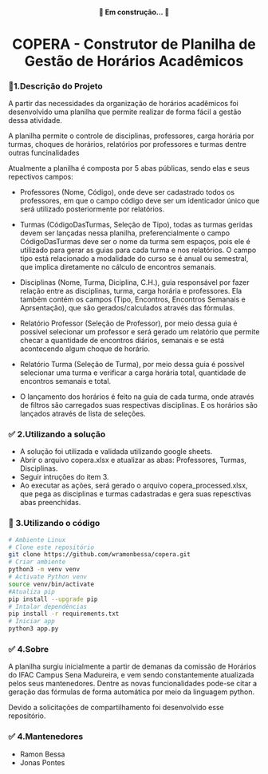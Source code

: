 <h4 align="center"> 
	🚧 Em construção...  🚧
</h4>
<h1 align="center">COPERA - Construtor de Planilha de Gestão de Horários Acadêmicos</h1>


### 🚀1.Descrição do Projeto
<p align="left">A partir das necessidades da organização de horários acadêmicos foi desenvolvido uma planilha que permite realizar de forma fácil a gestão dessa atividade. </p>
<p align="left">
A planilha permite o controle de disciplinas, professores, carga horária por turmas, choques de horários, relatórios por professores e turmas dentre outras funcinalidades</p>
<p align="left"> 
Atualmente a planilha é composta por 5 abas públicas, sendo elas e seus repectivos campos: 
</p>


* Professores (Nome, Código), onde deve ser cadastrado todos os professores, em que o campo código deve ser um identicador único que será utilizado posteriormente por relatórios.

* Turmas (CódigoDasTurmas, Seleção de Tipo), todas as turmas geridas devem ser lançadas nessa planilha, preferencialmente o campo CódigoDasTurmas deve ser o nome da turma sem espaços, pois ele é utilizado para gerar as guias para cada turma e nos relatórios. O campo tipo está relacionado a modalidade do curso se é anual ou semestral, que implica diretamente no cálculo de encontros semanais.

* Disciplinas (Nome, Turma, Diciplina, C.H.), guia responsável por fazer relação entre as disciplinas, turma, carga horária e professores. Ela também contém os campos (Tipo, Encontros, Encontros Semanais e Aprsentação), que são gerados/calculados através das fórmulas.

* Relatório Professor (Seleção de Professor), por meio dessa guia é possível selecionar um professor e será gerado um relatório que permite checar a quantidade de encontros diários, semanais e se está acontecendo algum choque de horário.

* Relatório Turma (Seleção de Turma), por meio dessa guia é possível selecionar uma turma e verificar a carga horária total, quantidade de encontros semanais e total.

* O lançamento dos horários é feito na guia de cada turma, onde através de filtros são carregados suas respectivas disciplinas. E os horários são lançados através de lista de seleções.


### ✅ 2.Utilizando a solução  
* A solução foi utilizada e validada utilizando google sheets.
* Abrir o arquivo copera.xlsx e atualizar as abas: Professores, Turmas, Disciplinas.
* Seguir intruções do item 3.
* Ao executar as ações, será gerado o arquivo copera_processed.xlsx, que pega as disciplinas e turmas cadastradas e gera suas repesctivas abas preenchidas. 

### 🎲 3.Utilizando o código
```bash
# Ambiente Linux
# Clone este repositório
git clone https://github.com/wramonbessa/copera.git
# Criar ambiente 
python3 -m venv venv
# Activate Python venv
source venv/bin/activate
#Atualiza pip
pip install --upgrade pip
# Intalar dependências
pip install -r requirements.txt
# Iniciar app
python3 app.py
```

### ✅ 4.Sobre
<p align="left"> 
A planilha surgiu inicialmente a partir de demanas da comissão de Horários do IFAC Campus Sena Madureira, e vem sendo constantemente atualizada pelos seus mantenedores. Dentre as novas funcionalidades pode-se citar a geração das fórmulas de forma automática por meio da linguagem python. 
</p>
<p align="left"> 
Devido a solicitações de compartilhamento foi desenvolvido esse repositório.
</p>

### ✅ 4.Mantenedores
* Ramon Bessa
* Jonas Pontes


